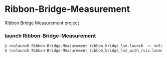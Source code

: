 # Ribbon-Bridge-Measurement
Ribbon Bridge Measurement project

### launch Ribbon-Bridge-Measurement

```bash
$ roslaunch Ribbon-Bridge-Measurement ribbon_bridge_lsd.launch  <- only measurement node
$ roslaunch Ribbon-Bridge-Measurement ribbon_bridge_lsd_with_rviz.launch  <- with rviz
```
